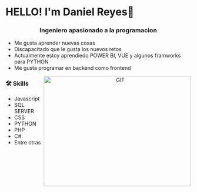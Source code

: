 # HELLO! I'm Daniel Reyes👋
<p align="center">
  <h3 align="center">Ingeniero apasionado a la programacion</h3>


- Me gusta aprender nuevas cosas
- Discapacitado que le gusta los nuevos retos
- Actualmente estoy aprendiedo POWER BI, VUE y algunos framworks para PYTHON
- Me gusta programar en backend como frontend
  
</p>
<p align="center">
 <a target="_blank" align="center">
  <img align="right" top="500" height="300" width="400" alt="GIF" src="https://i.giphy.com/media/v1.Y2lkPTc5MGI3NjExdjk1dXRmaWZkdm52ZXpzdDdtcmJybmpremRhMW41MDVlNzZoajdnZCZlcD12MV9pbnRlcm5hbF9naWZfYnlfaWQmY3Q9Zw/qgQUggAC3Pfv687qPC/giphy.gif">
</a>
<h3 align="left">🛠 Skills</h3>
 
- Javascript
- SQL SERVER 
- CSS
- PYTHON
- PHP
- C#
- Entre otras

</p>
